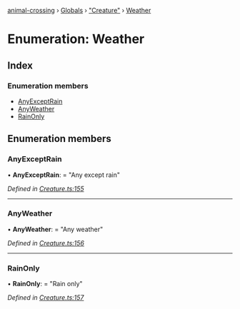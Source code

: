 [animal-crossing](../README.md) › [Globals](../globals.md) › ["Creature"](../modules/_creature_.md) › [Weather](_creature_.weather.md)

# Enumeration: Weather

## Index

### Enumeration members

* [AnyExceptRain](_creature_.weather.md#anyexceptrain)
* [AnyWeather](_creature_.weather.md#anyweather)
* [RainOnly](_creature_.weather.md#rainonly)

## Enumeration members

###  AnyExceptRain

• **AnyExceptRain**: = "Any except rain"

*Defined in [Creature.ts:155](https://github.com/Norviah/animal-crossing/blob/7dc871b/module/types/Creature.ts#L155)*

___

###  AnyWeather

• **AnyWeather**: = "Any weather"

*Defined in [Creature.ts:156](https://github.com/Norviah/animal-crossing/blob/7dc871b/module/types/Creature.ts#L156)*

___

###  RainOnly

• **RainOnly**: = "Rain only"

*Defined in [Creature.ts:157](https://github.com/Norviah/animal-crossing/blob/7dc871b/module/types/Creature.ts#L157)*
